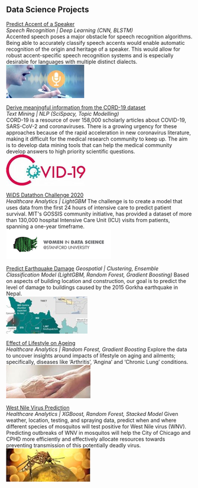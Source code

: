 ## Data Science Projects

[Predict Accent of a Speaker](https://github.com/Reshma-34/Accent-Classifier)
<br>
_Speech Recognition | Deep Learning (CNN, BLSTM)_
<br>
Accented speech poses a major obstacle for speech recognition algorithms. Being able to accurately classify speech accents would enable automatic recognition of the origin and heritage of a speaker. This would allow for robust accent-specific speech recognition systems and is especially desirable for languages with multiple distinct dialects. 
<br>
<img src="images/accent.jpg?raw=true"/>
<br>

[Derive meaningful information from the CORD-19 dataset](https://github.com/Reshma-34/CORD-19)
<br>
_Text Mining | NLP (SciSpacy, Topic Modelling)_
<br> 
CORD-19 is a resource of over 158,000 scholarly articles about COVID-19, SARS-CoV-2 and coronaviruses. There is a growing urgency for these approaches because of the rapid acceleration in new coronavirus literature, making it difficult for the medical research community to keep up.
The aim is to develop data mining tools that can help the medical community develop answers to high priority scientific questions. 
<br>
<img src="images/covid19.jpg?raw=true"/>
<br>

[WiDS Datathon Challenge 2020](https://github.com/Reshma-34/WiDS-Datathon-2020)
<br>
_Healthcare Analytics | LightGBM_
The challenge is to create a model that uses data from the first 24 hours of intensive care to predict patient survival. MIT's GOSSIS community initiative, has provided a dataset of more than 130,000 hospital Intensive Care Unit (ICU) visits from patients, spanning a one-year timeframe.
<br>
<img src="images/wids.png?raw=false width=200 height=100"/>
<br>

[Predict Earthquake Damage](https://github.com/Reshma-34/Nepal-Earthquake-Damage)
_Geospatial | Clustering, Ensemble Classification Model (LightGBM, Random Forest, Gradient Boosting)_
Based on aspects of building location and construction, our goal is to predict the level of damage to buildings caused by the 2015 Gorkha earthquake in Nepal.
<br>
<img src="images/nepal_3.jpg?raw=false"/>
<br>

[Effect of Lifestyle on Ageing](https://github.com/Reshma-34/Effect-of-Lifestyle-OnAgeing)
<br>
_Healthcare Analytics | Random Forest, Gradient Boosting_
Explore the data to uncover insights around impacts of lifestyle on aging and ailments; specifically, diseases like ‘Arthritis’, ‘Angina’ and ‘Chronic Lung’ conditions. 
<br>
<img src="images/ageing.jpg?raw=true"/>
<br>


[West Nile Virus Prediction](https://github.com/Reshma-34/West-Nile-Virus-Prediction)
<br>
_Healthcare Analytics | XGBoost, Random Forest, Stacked Model_
Given weather, location, testing, and spraying data, predict when and where different species of mosquitos will test positive for West Nile virus (WNV). Predicting outbreaks of WNV in mosquitos will help the City of Chicago and CPHD more efficiently and effectively allocate resources towards preventing transmission of this potentially deadly virus. 
<br>
<img src="images/wnv.jpg?raw=true"/>
